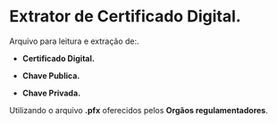 # Extrator de Certificado Digital.

Arquivo para leitura e extração de:.

  - **Certificado Digital.**
  
  - **Chave Publica.**
  
  - **Chave Privada.** 
  
  Utilizando o arquivo **.pfx** oferecidos pelos **Orgãos regulamentadores**.
